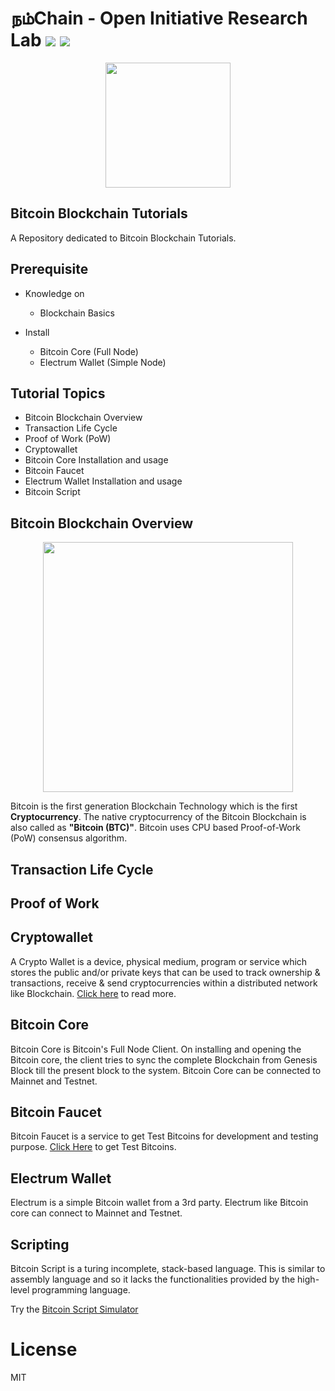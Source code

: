 # நம்Chain - Open Initiative Research Lab ![](https://img.shields.io/badge/Project-Nam-ff69b4.svg) ![](https://img.shields.io/badge/madeby-Ramaguru-blue.svg)

<p align="center">
<img src="https://1.bp.blogspot.com/-0SArWfduw68/XkxV8EmBBcI/AAAAAAAAABw/h9aWSWbm0J4kilgn3xddzQ3PdoP-e3RZgCLcBGAsYHQ/s1600/SAVE_20200127_132431.jpg" width="200" align="center">
</p>  

## Bitcoin Blockchain Tutorials

A Repository dedicated to Bitcoin Blockchain Tutorials.

## Prerequisite
- Knowledge on 
    - Blockchain Basics
    
 - Install
    - Bitcoin Core (Full Node)
    - Electrum Wallet (Simple Node)
    
## Tutorial Topics
  - Bitcoin Blockchain Overview
  - Transaction Life Cycle
  - Proof of Work (PoW)
  - Cryptowallet
  - Bitcoin Core Installation and usage
  - Bitcoin Faucet
  - Electrum Wallet Installation and usage
  - Bitcoin Script
          
## Bitcoin Blockchain Overview

<p align="center">
<img src="https://bitcoin.org/img/icons/logotop.svg?1601241030" width="400" align="center">
</p>  

Bitcoin is the first generation Blockchain Technology which is the first **Cryptocurrency**.  The native cryptocurrency of the Bitcoin Blockchain is also called as **"Bitcoin (BTC)"**. Bitcoin uses CPU based Proof-of-Work (PoW) consensus algorithm. 

## Transaction Life Cycle

## Proof of Work

## Cryptowallet
A Crypto Wallet is a device, physical medium, program or service which stores the public and/or private keys that can be used to track ownership & transactions, receive & send cryptocurrencies within a distributed network like Blockchain. [Click here](https://namchain.blogspot.com/p/crypto-wallets.html) to read more.

## Bitcoin Core 

Bitcoin Core is Bitcoin's Full Node Client. On installing and opening the Bitcoin core, the client tries to sync the complete Blockchain from Genesis Block till the present block to the system. Bitcoin Core can be connected to Mainnet and Testnet.

## Bitcoin Faucet  

Bitcoin Faucet is a service to get Test Bitcoins for development and testing purpose. [Click Here](https://testnet-faucet.mempool.co/) to get Test Bitcoins.

## Electrum Wallet  

Electrum is a simple Bitcoin wallet from a 3rd party. Electrum like Bitcoin core can connect to Mainnet and Testnet.

## Scripting

Bitcoin Script is a turing incomplete, stack-based language. This is similar to assembly language and so it lacks the functionalities provided by the high-level programming language. 

Try the [Bitcoin Script Simulator](https://siminchen.github.io/bitcoinIDE/build/editor.html)

# License

MIT
